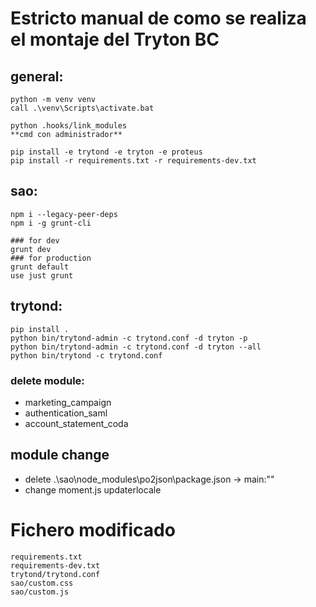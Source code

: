 # Estricto manual de como se realiza el montaje del Tryton BC
## general:

```console
python -m venv venv
call .\venv\Scripts\activate.bat

python .hooks/link_modules
**cmd con administrador**

pip install -e trytond -e tryton -e proteus
pip install -r requirements.txt -r requirements-dev.txt
```

## sao:

```console
npm i --legacy-peer-deps
npm i -g grunt-cli

### for dev
grunt dev 
### for production
grunt default
use just grunt
```

## trytond:

```console
pip install .
python bin/trytond-admin -c trytond.conf -d tryton -p
python bin/trytond-admin -c trytond.conf -d tryton --all
python bin/trytond -c trytond.conf
```

### delete module:
- marketing_campaign
- authentication_saml
- account_statement_coda


## module change
- delete .\sao\node_modules\po2json\package.json -> main:""
- change moment.js updaterlocale

# Fichero modificado
```
requirements.txt
requirements-dev.txt
trytond/trytond.conf
sao/custom.css
sao/custom.js
```